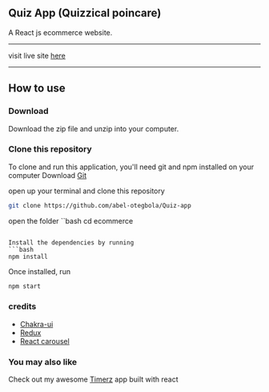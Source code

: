 
## Quiz App (Quizzical poincare)

 A React js ecommerce website.
<hr>

visit live site [here](https://motara.netlify.app)

<hr>

## How to use

### Download
Download the zip file and unzip into your computer.

### Clone this repository
To clone and run this application, you'll need git and npm installed on your computer
Download [Git](https://git-scm.com)

open up your terminal and clone this repository
```bash
git clone https://github.com/abel-otegbola/Quiz-app
```

open the folder 
``bash
cd ecommerce
```

Install the dependencies by running
```bash
npm install
```

Once installed, run
```bash
npm start
```


### credits
- [Chakra-ui](chakra-ui.com)
- [Redux](react-redux.js.org)
- [React carousel](react-slick.neostack.com/docs/get-started)

### You may also like
Check out my awesome [Timerz](https://github.com/abel-otegbola/Timerz) app built with react
